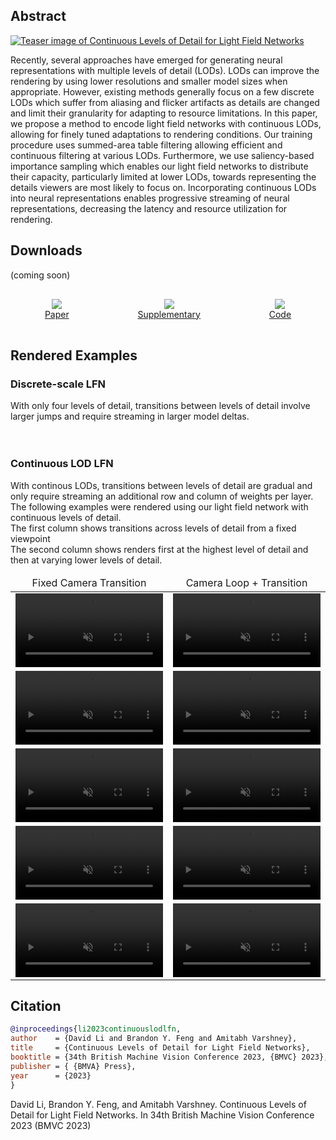 <style>
@media screen and (min-width: 64em) {
.main-content {
    max-width: 70rem;
}
}
.page-header{
background-color: #086375;
background-image: linear-gradient(120deg, #9E5F7D, #A67794);
}
.erp_image {
    width: 12.4rem;
    object-fit: fill;
}
.main-content table {
  width: fit-content;
  margin: auto;
}
.main-content table th, .main-content table td {
    padding: 0;
}
.table_header td {
  text-align: center;
}
.comparison_table {
  border: 1px solid;
}

.main-content h2,
.main-content h3 {
  color: #78375F;
}

.main-content
.table_cell_video {
  max-width: 20rem;
  max-height: 25rem;
}

.table_cell_video2 {
  max-width: 24rem;
  max-height: 25rem;
}

.text-center {
  text-align: center;
}
</style>

<!-- <iframe width="560" height="315" src="https://www.youtube.com/embed/TAK7KavGivo" frameborder="0" allow="accelerometer; autoplay; clipboard-write; encrypted-media; gyroscope; picture-in-picture" allowfullscreen style="max-width: 100%; position: relative; left: 50%; transform: translateX(-50%);"></iframe> -->

## Abstract

[![Teaser image of Continuous Levels of Detail for Light Field Networks](resources/teaser.jpg)](#)

Recently, several approaches have emerged for generating neural representations with multiple levels of detail (LODs). LODs can improve the rendering by using lower resolutions and smaller model sizes when appropriate. However, existing methods generally focus on a few discrete LODs which suffer from aliasing and flicker artifacts as details are changed and limit their granularity for adapting to resource limitations. In this paper, we propose a method to encode light field networks with continuous LODs, allowing for finely tuned adaptations to rendering conditions. Our training procedure uses summed-area table filtering allowing efficient and continuous filtering at various LODs. Furthermore, we use saliency-based importance sampling which enables our light field networks to distribute their capacity, particularly limited at lower LODs, towards representing the details viewers are most likely to focus on. Incorporating continuous LODs into neural representations enables progressive streaming of neural representations, decreasing the latency and resource utilization for rendering.

## Downloads
(coming soon)

<div style="display: flex; text-align:center; flex-direction: row; flex-wrap: wrap;">
<div style="margin:1rem; flex-grow: 1;"><a href="#"><img style="max-height:10rem;" src="resources/paper.jpg"><br>Paper</a><br></div>
<div style="margin:1rem; flex-grow: 1;"><a href="#"><img style="max-height:10rem;" src="resources/supplementary.jpg"><br>Supplementary</a></div>
<div style="margin:1rem; flex-grow: 1;"><a href="#"><img style="max-height:10rem;" src="resources/github.jpg"><br>Code</a></div>
</div>


## Rendered Examples

### Discrete-scale LFN
<div class='container'>
    With only four levels of detail, transitions between levels of detail involve larger jumps and require streaming in larger model deltas.
    <!-- Flexbox version of the above table -->
    <div class="text-center">
      <img class="table_cell_video" src="resources/videos/multiscale_lfn/datasetA.gif" alt="">
      <img class="table_cell_video" src="resources/videos/multiscale_lfn/datasetB.gif" alt="">
      <img class="table_cell_video" src="resources/videos/multiscale_lfn/datasetC.gif" alt=""><br>
      <img class="table_cell_video" src="resources/videos/multiscale_lfn/datasetD.gif" alt="">
      <img class="table_cell_video" src="resources/videos/multiscale_lfn/datasetE.gif" alt="">
    </div>
</div>

### Continuous LOD LFN
<div class='container'>
  With continous LODs, transitions between levels of detail are gradual and only require streaming an additional row and column of weights per layer.<br>
  The following examples were rendered using our light field network with continuous levels of detail.<br>
  The first column shows transitions across levels of detail from a fixed viewpoint<br>
  The second column shows renders first at the highest level of detail and then at varying lower levels of detail.
  <table class="table text-center table-bordered comparison-table" cellspacing="3">
    <thead>
      <tr>
        <td class="table_header">Fixed Camera Transition</td>
        <td class="table_header">Camera Loop + Transition</td>
      </tr>
    </thead>
    <tbody>
      <tr>
        <td>
          <video class="table_cell_video" width="100%" height="100%" autoplay muted loop>
            <source src="resources/videos/transitions/datasetA.mp4" type="video/mp4">
          </video>
        </td>
        <td>
          <video class="table_cell_video2" width="100%" height="100%" autoplay muted loop>
            <source src="resources/videos/loop_transition/datasetA.mp4" type="video/mp4">
          </video>
        </td>
      </tr>
      <tr>
        <td>
          <video class="table_cell_video" width="100%" height="100%" autoplay muted loop>
            <source src="resources/videos/transitions/datasetB.mp4" type="video/mp4">
          </video>
        </td>
        <td>
          <video class="table_cell_video2" width="100%" height="100%" autoplay muted loop>
            <source src="resources/videos/loop_transition/datasetB.mp4" type="video/mp4">
          </video>
        </td>
      </tr>
      <tr>
        <td>
          <video class="table_cell_video" width="100%" height="100%" autoplay muted loop>
            <source src="resources/videos/transitions/datasetC.mp4" type="video/mp4">
          </video>
        </td>
        <td>
          <video class="table_cell_video2" width="100%" height="100%" autoplay muted loop>
            <source src="resources/videos/loop_transition/datasetC.mp4" type="video/mp4">
          </video>
        </td>
      </tr>
      <tr>
        <td>
          <video class="table_cell_video" width="100%" height="100%" autoplay muted loop>
            <source src="resources/videos/transitions/datasetD.mp4" type="video/mp4">
          </video>
        </td>
        <td>
          <video class="table_cell_video2" width="100%" height="100%" autoplay muted loop>
            <source src="resources/videos/loop_transition/datasetD.mp4" type="video/mp4">
          </video>
        </td>
      </tr>
      <tr>
        <td>
          <video class="table_cell_video" width="100%" height="100%" autoplay muted loop>
            <source src="resources/videos/transitions/datasetE.mp4" type="video/mp4">
          </video>
        </td>
        <td>
          <video class="table_cell_video2" width="100%" height="100%" autoplay muted loop>
            <source src="resources/videos/loop_transition/datasetE.mp4" type="video/mp4">
          </video>
        </td>
      </tr>
    </tbody>
  </table>
</div>

## Citation
```bibtex
@inproceedings{li2023continuouslodlfn,
author    = {David Li and Brandon Y. Feng and Amitabh Varshney},
title     = {Continuous Levels of Detail for Light Field Networks},
booktitle = {34th British Machine Vision Conference 2023, {BMVC} 2023},
publisher = { {BMVA} Press},
year      = {2023}
}
```

David Li, Brandon Y. Feng, and Amitabh Varshney. Continuous Levels of Detail for Light Field Networks. In 34th British Machine Vision Conference 2023 (BMVC 2023)
